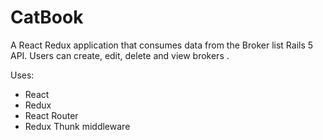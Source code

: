 # CatBook

A React Redux application that consumes data from the Broker list Rails 5 API. Users can  create, edit, delete and view brokers . 


Uses:
* React
* Redux
* React Router
* Redux Thunk middleware
